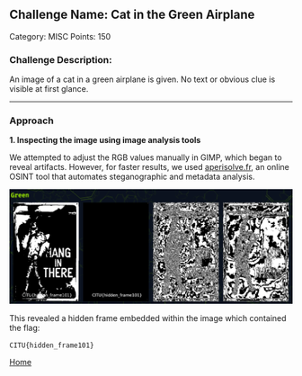 ## Challenge Name: Cat in the Green Airplane  
Category: MISC
Points: 150  

### Challenge Description:  
An image of a cat in a green airplane is given. No text or obvious clue is visible at first glance.

---

### Approach

**1. Inspecting the image using image analysis tools**

We attempted to adjust the RGB values manually in GIMP, which began to reveal artifacts. However, for faster results, we used [aperisolve.fr](http://aperisolve.fr), an online OSINT tool that automates steganographic and metadata analysis.

![Cat in green airplane](https://raw.githubusercontent.com/Smoll05/CITU-CTFd-Groupers/main/Writeup-Images/Cat-Green-Airplane.png)

This revealed a hidden frame embedded within the image which contained the flag:

```
CITU{hidden_frame101}
```

[Home](../..)